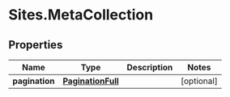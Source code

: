 # Sites.MetaCollection

## Properties
Name | Type | Description | Notes
------------ | ------------- | ------------- | -------------
**pagination** | [**PaginationFull**](PaginationFull.md) |  | [optional] 
